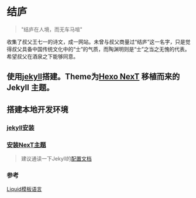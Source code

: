 # 结庐

> "结庐在人境，而无车马喧"

收集了叔父王七一的诗文，成一网站。未曾与叔父商量过“结庐”这一名字，只是觉得叔父具备中国传统文化中的“士”的气质，而陶渊明则是“士”之当之无愧的代表。希望叔父在酒泉之下能够同意。

## 使用[jekyll](http://jekyllcn.com/)搭建。Theme为[Hexo NexT](https://github.com/iissnan/hexo-theme-next) 移植而来的 Jekyll 主题。<!--commit: f951075d9b739d26b42472431995fa68d08796aa-->

## 搭建本地开发环境

### [jekyll安装](https://jekyllrb.com/docs/installation/)

### [安装NexT主题](http://theme-next.simpleyyt.com/getting-started.html)

> 建议通读一下Jekyll的[配置文档](https://jekyllcn.com/docs/configuration/)

### 参考

[Liquid模板语言](https://shopify.github.io/liquid/)
